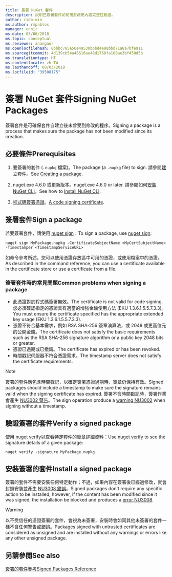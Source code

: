```yaml
---
title: 簽署 NuGet 套件
description: 說明已簽署套件如何用於啟用內容完整性驗證。
author: rido-min
ms.author: rmpablos
manager: unnir
ms.date: 03/06/2018
ms.topic: conceptual
ms.reviewer: anangaur
ms.openlocfilehash: 8bbbc785a50e49530bbbd4e88bbd71a8a7bfe911
ms.sourcegitcommit: 4d139cb54a46616ae48d1768fa108ae3bf450d5b
ms.translationtype: HT
ms.contentlocale: zh-TW
ms.lasthandoff: 08/03/2018
ms.locfileid: "39508175"
---
```

# <a name="signing-nuget-packages"></a><span data-ttu-id="ee746-103">簽署 NuGet 套件</span><span class="sxs-lookup"><span data-stu-id="ee746-103">Signing NuGet Packages</span></span>

<span data-ttu-id="ee746-104">簽署套件是可確保套件自建立後未曾受到修改的程序。</span><span class="sxs-lookup"><span data-stu-id="ee746-104">Signing a package is a process that makes sure the package has not been modified since its creation.</span></span>

## <a name="prerequisites"></a><span data-ttu-id="ee746-105">必要條件</span><span class="sxs-lookup"><span data-stu-id="ee746-105">Prerequisites</span></span>

1. <span data-ttu-id="ee746-106">要簽署的套件 (`.nupkg` 檔案)。</span><span class="sxs-lookup"><span data-stu-id="ee746-106">The package (a `.nupkg` file) to sign.</span></span> <span data-ttu-id="ee746-107">請參閱[建立套件](creating-a-package.md)。</span><span class="sxs-lookup"><span data-stu-id="ee746-107">See [Creating a package](creating-a-package.md).</span></span>

1. <span data-ttu-id="ee746-108">nuget.exe 4.6.0 或更新版本。</span><span class="sxs-lookup"><span data-stu-id="ee746-108">nuget.exe 4.6.0 or later.</span></span> <span data-ttu-id="ee746-109">請參閱如何[安裝 NuGet CLI](../install-nuget-client-tools.md#nugetexe-cli)。</span><span class="sxs-lookup"><span data-stu-id="ee746-109">See how to [Install NuGet CLI](../install-nuget-client-tools.md#nugetexe-cli).</span></span>

1. <span data-ttu-id="ee746-110">[程式碼簽署憑證](../reference/signed-packages-reference.md#get-a-code-signing-certificate)。</span><span class="sxs-lookup"><span data-stu-id="ee746-110">[A code signing certificate](../reference/signed-packages-reference.md#get-a-code-signing-certificate).</span></span>

## <a name="sign-a-package"></a><span data-ttu-id="ee746-111">簽署套件</span><span class="sxs-lookup"><span data-stu-id="ee746-111">Sign a package</span></span>

<span data-ttu-id="ee746-112">若要簽署套件，請使用 [nuget sign](../tools/cli-ref-sign.md)：</span><span class="sxs-lookup"><span data-stu-id="ee746-112">To sign a package, use [nuget sign](../tools/cli-ref-sign.md):</span></span>

```cli
nuget sign MyPackage.nupkg -CertificateSubjectName <MyCertSubjectName> -Timestamper <TimestampServiceURL>
```

<span data-ttu-id="ee746-113">如命令參考所述，您可以使用憑證存放區中可用的憑證，或使用檔案中的憑證。</span><span class="sxs-lookup"><span data-stu-id="ee746-113">As described in the command reference, you can use a certificate available in the certificate store or use a certificate from a file.</span></span>

### <a name="common-problems-when-signing-a-package"></a><span data-ttu-id="ee746-114">簽署套件時的常見問題</span><span class="sxs-lookup"><span data-stu-id="ee746-114">Common problems when signing a package</span></span>

- <span data-ttu-id="ee746-115">此憑證對於程式碼簽署無效。</span><span class="sxs-lookup"><span data-stu-id="ee746-115">The certificate is not valid for code signing.</span></span> <span data-ttu-id="ee746-116">您必須確認指定的憑證具有適當的增強金鑰使用方法 (EKU 1.3.6.1.5.5.7.3.3)。</span><span class="sxs-lookup"><span data-stu-id="ee746-116">You must ensure the certificate specified has the appropriate extended key usage (EKU 1.3.6.1.5.5.7.3.3).</span></span>
- <span data-ttu-id="ee746-117">憑證不符合基本需求，例如 RSA SHA-256 簽章演算法，或 2048 或更高位元的公開金鑰。</span><span class="sxs-lookup"><span data-stu-id="ee746-117">The certificate does not satisfy the basic requirements such as the RSA SHA-256 signature algorithm or a public key 2048 bits or greater.</span></span>
- <span data-ttu-id="ee746-118">憑證已過期或已撤銷。</span><span class="sxs-lookup"><span data-stu-id="ee746-118">The certificate has expired or has been revoked.</span></span>
- <span data-ttu-id="ee746-119">時間戳記伺服器不符合憑證需求。</span><span class="sxs-lookup"><span data-stu-id="ee746-119">The timestamp server does not satisfy the certificate requirements.</span></span>

> [!Note]
> <span data-ttu-id="ee746-120">簽署的套件應包含時間戳記，以確定簽署憑證過期時，簽章仍保持有效。</span><span class="sxs-lookup"><span data-stu-id="ee746-120">Signed packages should include a timestamp to make sure the signature remains valid when the signing certificate has expired.</span></span> <span data-ttu-id="ee746-121">簽署不含時間戳記時，簽署作業會產生 [NU3002 警告](../reference/errors-and-warnings/NU3002.md)。</span><span class="sxs-lookup"><span data-stu-id="ee746-121">The sign operation produce a [warning NU3002](../reference/errors-and-warnings/NU3002.md) when signing without a timestamp.</span></span>

## <a name="verify-a-signed-package"></a><span data-ttu-id="ee746-122">驗證簽署的套件</span><span class="sxs-lookup"><span data-stu-id="ee746-122">Verify a signed package</span></span>

<span data-ttu-id="ee746-123">使用 [nuget verify](../tools/cli-ref-verify.md)以查看特定套件的簽章詳細資料：</span><span class="sxs-lookup"><span data-stu-id="ee746-123">Use [nuget verify](../tools/cli-ref-verify.md) to see the signature details of a given package:</span></span>

```cli
nuget verify -signature MyPackage.nupkg
```

## <a name="install-a-signed-package"></a><span data-ttu-id="ee746-124">安裝簽署的套件</span><span class="sxs-lookup"><span data-stu-id="ee746-124">Install a signed package</span></span>

<span data-ttu-id="ee746-125">簽署的套件不需要安裝任何特定動作；不過，如果內容在簽署後已經過修改，就會封鎖安裝並產生 [NU3008 錯誤](../reference/errors-and-warnings/NU3008.md)。</span><span class="sxs-lookup"><span data-stu-id="ee746-125">Signed packages don't require any specific action to be installed; however, if the content has been modified since it was signed, the installation be blocked and produces a [error NU3008](../reference/errors-and-warnings/NU3008.md).</span></span>

> [!Warning]
> <span data-ttu-id="ee746-126">以不受信任的憑證簽署的套件，會視為未簽署，安裝時會如同其他未簽署的套件一樣不含任何警告或錯誤。</span><span class="sxs-lookup"><span data-stu-id="ee746-126">Packages signed with untrusted certificates are considered as unsigned and are installed without any warnings or errors like any other unsigned package.</span></span>

## <a name="see-also"></a><span data-ttu-id="ee746-127">另請參閱</span><span class="sxs-lookup"><span data-stu-id="ee746-127">See also</span></span>

[<span data-ttu-id="ee746-128">簽署的套件參考</span><span class="sxs-lookup"><span data-stu-id="ee746-128">Signed Packages Reference</span></span>](../reference/Signed-Packages-Reference.md)

